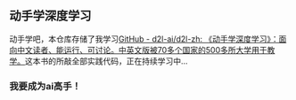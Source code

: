 ## 动手学深度学习

动手学吧，本仓库存储了我学习[GitHub - d2l-ai/d2l-zh: 《动手学深度学习》：面向中文读者、能运行、可讨论。中英文版被70多个国家的500多所大学用于教学。](https://github.com/d2l-ai/d2l-zh)这本书的所敲全部实践代码，正在持续学习中...

### 我要成为ai高手！


